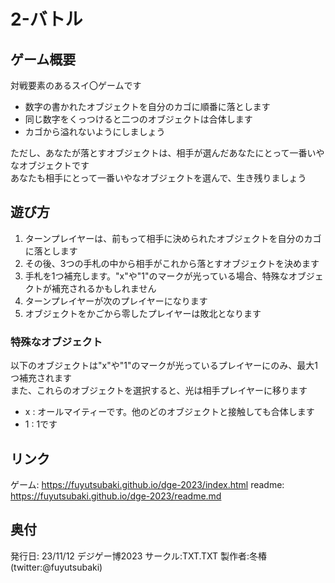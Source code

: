  2-バトル
===

## ゲーム概要
対戦要素のあるスイ〇ゲームです

- 数字の書かれたオブジェクトを自分のカゴに順番に落とします
- 同じ数字をくっつけると二つのオブジェクトは合体します
- カゴから溢れないようにしましょう

ただし、あなたが落とすオブジェクトは、相手が選んだあなたにとって一番いやなオブジェクトです  
あなたも相手にとって一番いやなオブジェクトを選んで、生き残りましょう

## 遊び方

1. ターンプレイヤーは、前もって相手に決められたオブジェクトを自分のカゴに落とします
2. その後、3つの手札の中から相手がこれから落とすオブジェクトを決めます
3. 手札を1つ補充します。"x"や"1"のマークが光っている場合、特殊なオブジェクトが補充されるかもしれません
4. ターンプレイヤーが次のプレイヤーになります
5. オブジェクトをかごから零したプレイヤーは敗北となります

###  特殊なオブジェクト

以下のオブジェクトは"x"や"1"のマークが光っているプレイヤーにのみ、最大1つ補充されます  
また、これらのオブジェクトを選択すると、光は相手プレイヤーに移ります

- x : オールマイティーです。他のどのオブジェクトと接触しても合体します
- 1 : 1です


## リンク
ゲーム: https://fuyutsubaki.github.io/dge-2023/index.html
readme: https://fuyutsubaki.github.io/dge-2023/readme.md

## 奥付

発行日: 23/11/12 デジゲー博2023
サークル:TXT.TXT 
製作者:冬椿(twitter:@fuyutsubaki)
